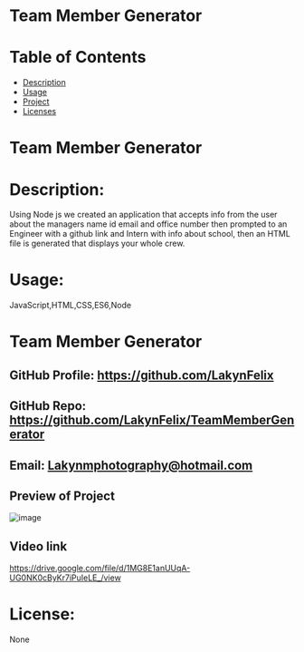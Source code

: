# Team Member Generator
# Table of Contents 
* [Description](#descriptionofproject)  
* [Usage](#languages)  
* [Project](#nameofproject)    
* [Licenses](#licenses)   
 
 

# Team Member Generator 

 
# Description: 
Using Node js we created an application that accepts info from the user about the managers name id email and office number then prompted to an Engineer with a github link and Intern with info about school, then an HTML file is generated that displays your whole crew.



# Usage: 
  JavaScript,HTML,CSS,ES6,Node   


# Team Member Generator 
## GitHub Profile:  https://github.com/LakynFelix   
## GitHub Repo: https://github.com/LakynFelix/TeamMemberGenerator  
## Email: Lakynmphotography@hotmail.com 

## Preview of Project
![image](https://user-images.githubusercontent.com/84104126/127934547-8a9fed2b-f4de-405d-959e-f21691916481.png)

## Video link 
https://drive.google.com/file/d/1MG8E1anUUqA-UG0NK0cByKr7iPuIeLE_/view

# License:  
 None   
